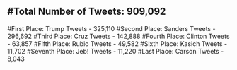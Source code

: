 #Total Number of Tweets: 909,092 
---
#First Place: Trump Tweets - 325,110
#Second Place: Sanders Tweets - 296,692
#Third Place: Cruz Tweets - 142,888
#Fourth Place: Clinton Tweets - 63,857
#Fifth Place: Rubio Tweets - 49,582
#Sixth Place: Kasich Tweets - 11,702
#Seventh Place: Jeb! Tweets - 11,220
#Last Place: Carson Tweets - 8,043
